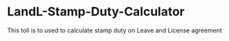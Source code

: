 # LandL-Stamp-Duty-Calculator
This toll is to used to calculate stamp duty on Leave and License agreement
